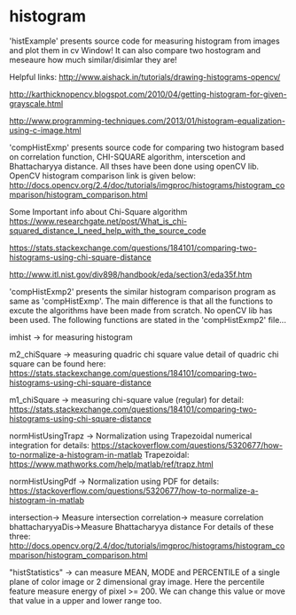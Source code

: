 # histogram
'histExample' presents source code for measuring histogram from images and plot them in cv Window! It can also compare two hostogram and meseaure how much similar/disimlar they are! 

Helpful links:
http://www.aishack.in/tutorials/drawing-histograms-opencv/

http://karthicknopencv.blogspot.com/2010/04/getting-histogram-for-given-grayscale.html

http://www.programming-techniques.com/2013/01/histogram-equalization-using-c-image.html

'compHistExmp' presents source code for comparing two histogram based on correlation function, CHI-SQUARE algorithm, interscetion and Bhattacharyya distance. All thses have been done using openCV lib. OpenCV histogram comparison link is given below:
http://docs.opencv.org/2.4/doc/tutorials/imgproc/histograms/histogram_comparison/histogram_comparison.html


Some Important info about Chi-Square algorithm 
https://www.researchgate.net/post/What_is_chi-squared_distance_I_need_help_with_the_source_code

https://stats.stackexchange.com/questions/184101/comparing-two-histograms-using-chi-square-distance

http://www.itl.nist.gov/div898/handbook/eda/section3/eda35f.htm


'compHistExmp2' presents the similar histogram comparison program as same as 'compHistExmp'. The main difference is that all the functions to excute the algorithms have been made from scratch. No openCV lib has been used. The following functions are stated in the 'compHistExmp2' file...

imhist -> for measuring histogram 

m2_chiSquare -> measuring quadric chi square value
detail of quadric chi square can be found here:
https://stats.stackexchange.com/questions/184101/comparing-two-histograms-using-chi-square-distance

m1_chiSquare -> measuring chi-square value (regular) 
for detail:
https://stats.stackexchange.com/questions/184101/comparing-two-histograms-using-chi-square-distance

normHistUsingTrapz -> Normalization using Trapezoidal numerical integration
for details:
https://stackoverflow.com/questions/5320677/how-to-normalize-a-histogram-in-matlab
Trapezoidal: https://www.mathworks.com/help/matlab/ref/trapz.html

normHistUsingPdf -> Normalization using PDF
for details:
https://stackoverflow.com/questions/5320677/how-to-normalize-a-histogram-in-matlab

intersection-> Measure intersection
correlation-> measure correlation
bhattacharyyaDis->Measure Bhattacharyya distance
For details of these three:
http://docs.opencv.org/2.4/doc/tutorials/imgproc/histograms/histogram_comparison/histogram_comparison.html



"histStatistics" -> can measure MEAN, MODE and PERCENTILE of a single plane of color image or 2 dimensional gray image. Here the percentile feature measure energy of pixel >= 200. We can change this value or move that value in a upper and lower range too. 


